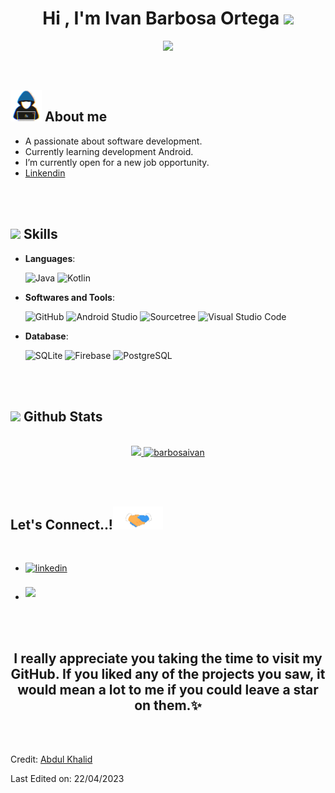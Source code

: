 <h1 align="center"><b>Hi , I'm Ivan Barbosa Ortega </b><img src="https://media.giphy.com/media/hvRJCLFzcasrR4ia7z/giphy.gif" width="35"></h1>

<p align="center">
  <a href="https://github.com/DenverCoder1/readme-typing-svg"><img src="https://readme-typing-svg.herokuapp.com?font=Time+New+Roman&color=green&size=25&center=true&vCenter=true&width=600&height=100&lines=Ivan+Barbosa+Ortega..&hearts;++;Android+Developer,;Systems+Engineer,;Junior+Developer,;Autodidact,+Love+to+learn+new+stuffs..<3"></a>
</p>

<br>
	
## <picture><img src = "https://github.com/0xAbdulKhalid/0xAbdulKhalid/raw/main/assets/mdImages/about_me.gif" width = 50px></picture> **About me**

- A passionate about software development.
- Currently learning development Android.
- I’m currently open for a new job opportunity.
- [Linkendin](https://www.linkedin.com/in/ivanbarbosaortega)

<br><br>

## <img src="https://media2.giphy.com/media/QssGEmpkyEOhBCb7e1/giphy.gif?cid=ecf05e47a0n3gi1bfqntqmob8g9aid1oyj2wr3ds3mg700bl&rid=giphy.gif" width ="25"><b> Skills</b>

<p align="center">

- **Languages**:
    
    ![Java](https://img.shields.io/badge/Java-ED8B00?style=for-the-badge&logo=openjdk&logoColor=white)
    ![Kotlin](https://img.shields.io/badge/Kotlin-0095D5?&style=for-the-badge&logo=kotlin&logoColor=white)

- **Softwares and Tools**:

    ![GitHub](https://img.shields.io/badge/github-%23121011.svg?style=for-the-badge&logo=github&logoColor=white)
    ![Android Studio](https://img.shields.io/badge/Android_Studio-3DDC84?style=for-the-badge&logo=android-studio&logoColor=white)
    ![Sourcetree](https://img.shields.io/badge/Sourcetree-0052CC?style=for-the-badge&logo=Sourcetree&logoColor=white)
    ![Visual Studio Code](https://img.shields.io/badge/Visual%20Studio%20Code-0078d7.svg?style=for-the-badge&logo=visual-studio-code&logoColor=white)

- **Database**:

    ![SQLite](https://img.shields.io/badge/SQLite-07405E?style=for-the-badge&logo=sqlite&logoColor=white)
    ![Firebase](https://img.shields.io/badge/Firebase-039BE5?style=for-the-badge&logo=Firebase&logoColor=white)
    ![PostgreSQL](https://img.shields.io/badge/PostgreSQL-316192?style=for-the-badge&logo=postgresql&logoColor=white)   

</p>
<br><br>

## <img src="https://media.giphy.com/media/iY8CRBdQXODJSCERIr/giphy.gif" width="35"><b> Github Stats </b>
<br>

<div align="center">

<a href="https://github.com/barbosaivan/">
  <img src="https://github-readme-stats.vercel.app/api?username=barbosaivan&include_all_commits=true&count_private=true&show_icons=true&line_height=20&title_color=7A7ADB&icon_color=2234AE&text_color=D3D3D3&bg_color=0,000000,130F40" width="450"/>
  <img src="https://github-readme-stats.vercel.app/api/top-langs?username=barbosaivan&show_icons=true&locale=en&layout=compact&line_height=20&title_color=7A7ADB&icon_color=2234AE&text_color=D3D3D3&bg_color=0,000000,130F40" width="375"  alt="barbosaivan"/>

</a>
</div>

<br><br>

## <b> Let's Connect..!</b><img src="https://github.com/0xAbdulKhalid/0xAbdulKhalid/raw/main/assets/mdImages/handshake.gif" width ="80">
<br>
<div align='left'>

<ul>

<li>
<a href="https://www.linkedin.com/in/ivanbarbosaortega" target="_blank">
<img src="https://img.shields.io/badge/linkedin:  Ivan Barbosa Ortega-%2300acee.svg?color=405DE6&style=for-the-badge&logo=linkedin&logoColor=white" alt=linkedin style="margin-bottom: 5px;"/>
</a>
</li>

<br>
<li>
<a href="mailto:ivanbarbosaortega@gmail.com" target="_blank">
<img src="https://img.shields.io/badge/gmail:  ivanbarbosaortega@gmail.com-%23EA4335.svg?style=for-the-badge&logo=gmail&logoColor=white" t=mail style="margin-bottom: 5px;" />
</a>
</li>
	
</ul>
</div>

<br><br>

<div align='center'>

## <b> I really appreciate you taking the time to visit my GitHub. If you liked any of the projects you saw, it would mean a lot to me if you could leave a star on them.✨</b>

</div>

<br><br>

Credit: [Abdul Khalid](https://github.com/0xabdulkhalid)

Last Edited on: 22/04/2023
